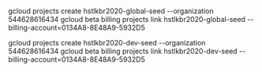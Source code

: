 #

gcloud projects create hstlkbr2020-global-seed --organization 544628616434
gcloud beta billing projects link hstlkbr2020-global-seed --billing-account=0134A8-8E48A9-5932D5

gcloud projects create hstlkbr2020-dev-seed --organization 544628616434
gcloud beta billing projects link hstlkbr2020-dev-seed --billing-account=0134A8-8E48A9-5932D5
